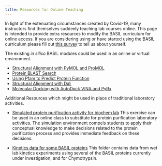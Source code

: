 ```yaml
---
title: Resources for Online Teaching
---
```

In light of the extenuating circumstances created by Covid-19, many instructors find themselves suddenly teaching lab courses online.  This page is intended to provide extra resources to modify the BASIL curriculum for online access.  If you are considering using or have started using the BASIL curriculum please fill out [this survey](https://rit.az1.qualtrics.com/jfe/form/SV_3INVHixqIN0pIS9) to tell us about yourself.

The existing *in silico* BASIL modules could be used in an online or virtual environment.
- [Structural Alignment with PyMOL and ProMOL](https://basilbiochem.github.io/basil/01-pymol-promol/index.html)
- [Protein BLAST Search](https://basilbiochem.github.io/basil/02-blast/index.html)
- [Using Pfam to Predict Protein Function](https://basilbiochem.github.io/basil/03-pfam/index.html)
- [Structural Alignment with Dali](https://basilbiochem.github.io/basil/04-dali/index.html)
- [Molecular Docking with AutoDock VINA and PyRx](https://basilbiochem.github.io/basil/05-pyrx/index.html)

Additional Resources which might be used in place of traditional laboratory activities.  

- [Simulated protein purification activity for biochem lab](https://docs.google.com/document/d/1hdy8FbkrIJDQKLLbuXZ5ETfZcX9kwLFVH0lGRs28z5A/edit?usp=sharing) This exercise can be used in an online class to substitute for protein purification laboratory activities.  The simulation environment compels students to apply their conceptual knowledge to make decisions related to the protein purification process and provides immediate feedback on these decisions.

- [Kinetics data for some BASIL proteins](https://drive.google.com/open?id=1BK3pXu6CzkkdmTHyBCRW6tvMLrTi1pxM) This folder contains data from wet lab kinetics experiments using several of the BASIL proteins currently under investigation, and for Chymotrypsin.
